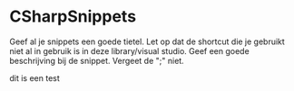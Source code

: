 # CSharpSnippets
Geef al je snippets een goede tietel.
Let op dat de shortcut die je gebruikt niet al in gebruik is in deze library/visual studio.
Geef een goede beschrijving bij de snippet.
Vergeet de ";" niet. 

dit is een test